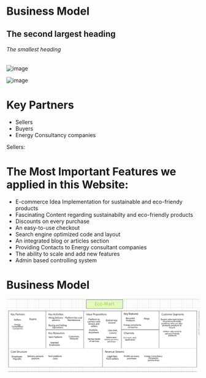 
# Business Model
## The second largest heading
###### The smallest heading




![image](https://user-images.githubusercontent.com/41589522/127045947-f3f8705c-d196-4ad1-80f8-3b67b1bfe0d3.png)

![image](https://user-images.githubusercontent.com/41589522/127046407-c2a31bbc-f1b9-4efc-bdf7-e351e369c518.png)

# Key Partners
- Sellers
- Buyers
- Energy Consultancy companies

Sellers: 




# The Most Important Features we applied in this Website:
- E-commerce Idea Implementation for sustainable and eco-friendy products
- Fascinating Content regarding sustainabilty and eco-friendly products
- Discounts on every purchase
- An easy-to-use checkout
- Search engine optimized code and layout
- An integrated blog or articles section
- Providing Contacts to Energy consultant companies 
- The ability to scale and add new features
- Admin based controlling system








# Business Model
![Capture](https://github.com/YashKandalkar/eco-mart/blob/1408487da00804cfb10a59e58f7606f5d7d52c38/images/EcomartBusinessModel.png)
